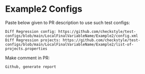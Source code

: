 # Example2 Configs
Paste below given to PR description to use such test configs:
```
Diff Regression config: https://github.com/checkstyle/test-configs/blob/main/LocalFinalVariableName/Example2/config.xml
Diff Regression projects: https://github.com/checkstyle/test-configs/blob/main/LocalFinalVariableName/Example2/list-of-projects.properties
```
Make comment in PR:
```
Github, generate report
```
